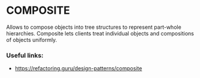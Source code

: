 # COMPOSITE

Allows to compose objects into tree structures to
represent part-whole hierarchies. Composite
lets clients treat individual objects and
compositions of objects uniformly.

### Useful links:
* https://refactoring.guru/design-patterns/composite